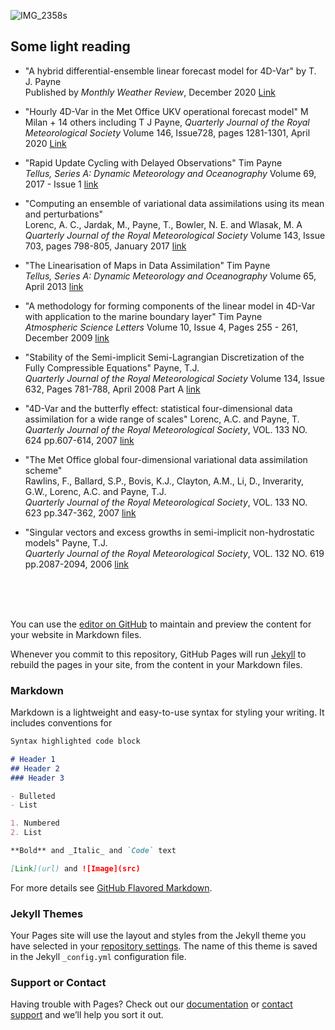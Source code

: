 ![IMG_2358s](https://user-images.githubusercontent.com/61735396/134172964-fc56ed9c-df94-436a-b9d2-dfe6c6e31c3c.jpg)

## Some light reading
* "A hybrid differential-ensemble linear forecast model for 4D-Var"
by T. J. Payne<br>
Published by _Monthly Weather Review_, December 2020
[Link](https://journals.ametsoc.org/view/journals/mwre/149/1/mwr-d-20-0088.1.xml)


* "Hourly 4D-Var in the Met Office UKV operational forecast model"
M Milan + 14 others including T J Payne,
_Quarterly Journal of the Royal Meteorological Society_
Volume 146, Issue728, pages 1281-1301, April 2020 
[Link](https://rmets.onlinelibrary.wiley.com/doi/full/10.1002/qj.3737)


* "Rapid Update Cycling with Delayed Observations"
Tim Payne<br>
_Tellus, Series A: Dynamic Meteorology and Oceanography_ Volume 69, 2017 - Issue 1
<a href="http://www.tandfonline.com/doi/abs/10.1080/16000870.2017.1409061">link</a>

* "Computing an ensemble of variational data assimilations using its mean and perturbations"<br>
Lorenc, A. C., Jardak, M., Payne, T., Bowler, N. E. and Wlasak, M. A<br>
<i>Quarterly Journal of the Royal Meteorological Society</i> 
Volume 143, Issue 703, pages 798-805, January 2017 
<a href="http://onlinelibrary.wiley.com/wol1/doi/10.1002/qj.2965/abstract">link</a>

* "The Linearisation of Maps in Data Assimilation" Tim Payne<br>
<i>Tellus, Series A: Dynamic Meteorology and Oceanography</i> Volume 65, April 2013
<a href="http://www.tandfonline.com/doi/abs/10.3402/tellusa.v65i0.18840">link</a>

* "A methodology for forming components of the linear model in 4D-Var with
application to the marine boundary layer" Tim Payne<br>
<i>Atmospheric Science Letters</i> Volume 10, Issue 4, Pages 255 - 261, December 2009
<a href="http://onlinelibrary.wiley.com/doi/10.1002/asl.234/abstract">link</a>

* "Stability of the Semi-implicit Semi-Lagrangian
 Discretization of the Fully Compressible Equations" Payne, T.J.<br>
<i>Quarterly Journal of the Royal Meteorological Society</i> Volume 134, Issue 632, Pages 781-788, April 2008 Part A
<a href="http://onlinelibrary.wiley.com/doi/10.1002/qj.227/abstract">link</a>

* "4D-Var and the butterfly effect: statistical four-dimensional data assimilation for a wide range of scales"
Lorenc, A.C. and Payne, T. <br>
<i>Quarterly Journal of the Royal Meteorological Society</i>, VOL. 133 NO. 624
pp.607-614, 2007 <a href="http://onlinelibrary.wiley.com/doi/10.1002/qj.36/abstract">link</a>

* "The Met Office global four-dimensional variational data assimilation scheme" <br>
Rawlins, F., Ballard, S.P., Bovis, K.J., Clayton, A.M.,	Li, D.,	Inverarity, G.W., Lorenc, A.C. and Payne, T.J.<br> 
<i>Quarterly Journal of the Royal Meteorological Society</i>, VOL. 133 NO. 623 
pp.347-362, 2007 <a href="http://onlinelibrary.wiley.com/doi/10.1002/qj.32/abstract">link</a>

* "Singular vectors and excess growths in semi-implicit non-hydrostatic models" Payne, T.J.<br>
<i>Quarterly Journal of the Royal Meteorological Society</i>, VOL. 132 NO. 619 
pp.2087-2094, 2006 <a href="http://onlinelibrary.wiley.com/doi/10.1256/qj.05.52/abstract">link</a>

<br><br><br>


You can use the [editor on GitHub](https://github.com/timpaynemetoffice/timpaynemetoffice.github.io/edit/main/index.md) to maintain and preview the content for your website in Markdown files.

Whenever you commit to this repository, GitHub Pages will run [Jekyll](https://jekyllrb.com/) to rebuild the pages in your site, from the content in your Markdown files.

### Markdown

Markdown is a lightweight and easy-to-use syntax for styling your writing. It includes conventions for

```markdown
Syntax highlighted code block

# Header 1
## Header 2
### Header 3

- Bulleted
- List

1. Numbered
2. List

**Bold** and _Italic_ and `Code` text

[Link](url) and ![Image](src)
```
For more details see [GitHub Flavored Markdown](https://guides.github.com/features/mastering-markdown/).

### Jekyll Themes

Your Pages site will use the layout and styles from the Jekyll theme you have selected in your [repository settings](https://github.com/timpaynemetoffice/timpaynemetoffice.github.io/settings/pages). The name of this theme is saved in the Jekyll `_config.yml` configuration file.

### Support or Contact

Having trouble with Pages? Check out our [documentation](https://docs.github.com/categories/github-pages-basics/) or [contact support](https://support.github.com/contact) and we’ll help you sort it out.
